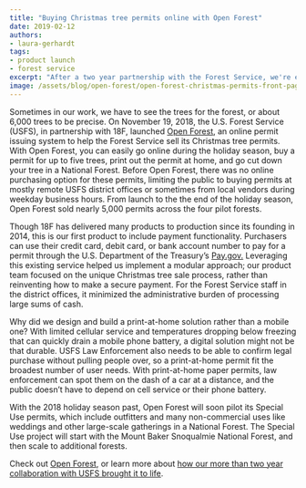 ```yaml
---
title: "Buying Christmas tree permits online with Open Forest"
date: 2019-02-12
authors:
- laura-gerhardt
tags:
- product launch
- forest service
excerpt: "After a two year partnership with the Forest Service, we're excited to announce the launch of Open Forest where you can buy a permit to cut down your own Christmas tree in a National Forest."
image: /assets/blog/open-forest/open-forest-christmas-permits-front-page.png
---
```


Sometimes in our work, we have to see the trees for the forest, or about
6,000 trees to be precise. On November 19, 2018, the U.S. Forest Service
(USFS), in partnership with 18F, launched [Open Forest](https://openforest.fs.usda.gov/christmas-trees/forests), an online permit issuing system to help the Forest Service sell its Christmas tree
permits. With Open Forest, you can easily go online during the holiday
season, buy a permit for up to five trees, print out the permit at home,
and go cut down your tree in a National Forest. Before Open Forest,
there was no online purchasing option for these permits, limiting the
public to buying permits at mostly remote USFS district offices or
sometimes from local vendors during weekday business hours. From launch
to the the end of the holiday season, Open Forest sold nearly 5,000
permits across the four pilot forests.

Though 18F has delivered many products to production since its founding
in 2014, this is our first product to include payment functionality.
Purchasers can use their credit card, debit card, or bank account number
to pay for a permit through the U.S. Department of the Treasury’s
[Pay.gov.](https://www.pay.gov/) Leveraging this existing service
helped us implement a modular approach; our product team focused on the
unique Christmas tree sale process, rather than reinventing how to make
a secure payment. For the Forest Service staff in the district offices,
it minimized the administrative burden of processing large sums of cash.

Why did we design and build a print-at-home solution rather than a
mobile one? With limited cellular service and temperatures dropping
below freezing that can quickly drain a mobile phone battery, a digital
solution might not be that durable. USFS Law Enforcement also needs to
be able to confirm legal purchase without pulling people over, so a
print-at-home permit fit the broadest number of user needs. With
print-at-home paper permits, law enforcement can spot them on the dash
of a car at a distance, and the public doesn’t have to depend on cell
service or their phone battery.

With the 2018 holiday season past, Open Forest will soon pilot its
Special Use permits, which include outfitters and many non-commercial
uses like weddings and other large-scale gatherings in a National
Forest. The Special Use project will start with the Mount Baker
Snoqualmie National Forest, and then scale to additional forests.

Check out [Open Forest](http://openforest.fs.usda.gov), or learn more
about [how our more than two year collaboration with USFS brought it to life](https://github.com/18F/fs-open-forest/wiki).
